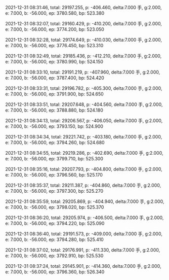 2021-12-31 08:31:46, total: 29197.255, p: -406.460, delta:7.000 手, g:2.000, e: 7.000, b: -56.000, ep: 3780.580, bp: 523.380

2021-12-31 08:32:07, total: 29160.429, p: -410.200, delta:7.000 手, g:2.000, e: 7.000, b: -56.000, ep: 3774.200, bp: 523.050

2021-12-31 08:32:28, total: 29174.649, p: -410.030, delta:7.000 手, g:2.000, e: 7.000, b: -56.000, ep: 3776.450, bp: 523.310

2021-12-31 08:32:49, total: 29185.436, p: -412.210, delta:7.000 手, g:2.000, e: 7.000, b: -56.000, ep: 3780.990, bp: 524.150

2021-12-31 08:33:10, total: 29191.219, p: -407.960, delta:7.000 手, g:2.000, e: 7.000, b: -56.000, ep: 3787.400, bp: 524.420

2021-12-31 08:33:31, total: 29196.782, p: -405.300, delta:7.000 手, g:2.000, e: 7.000, b: -56.000, ep: 3791.900, bp: 524.650

2021-12-31 08:33:51, total: 29207.648, p: -404.560, delta:7.000 手, g:2.000, e: 7.000, b: -56.000, ep: 3788.880, bp: 524.180

2021-12-31 08:34:13, total: 29206.567, p: -406.050, delta:7.000 手, g:2.000, e: 7.000, b: -56.000, ep: 3793.150, bp: 524.900

2021-12-31 08:34:34, total: 29221.742, p: -403.180, delta:7.000 手, g:2.000, e: 7.000, b: -56.000, ep: 3794.260, bp: 524.680

2021-12-31 08:34:55, total: 29219.286, p: -402.690, delta:7.000 手, g:2.000, e: 7.000, b: -56.000, ep: 3799.710, bp: 525.300

2021-12-31 08:35:16, total: 29207.793, p: -404.800, delta:7.000 手, g:2.000, e: 7.000, b: -56.000, ep: 3796.560, bp: 525.170

2021-12-31 08:35:37, total: 29211.387, p: -404.860, delta:7.000 手, g:2.000, e: 7.000, b: -56.000, ep: 3797.300, bp: 525.270

2021-12-31 08:35:59, total: 29205.869, p: -404.940, delta:7.000 手, g:2.000, e: 7.000, b: -56.000, ep: 3798.020, bp: 525.370

2021-12-31 08:36:20, total: 29205.974, p: -406.500, delta:7.000 手, g:2.000, e: 7.000, b: -56.000, ep: 3794.220, bp: 525.090

2021-12-31 08:36:40, total: 29191.573, p: -409.000, delta:7.000 手, g:2.000, e: 7.000, b: -56.000, ep: 3794.280, bp: 525.410

2021-12-31 08:37:02, total: 29176.991, p: -411.330, delta:7.000 手, g:2.000, e: 7.000, b: -56.000, ep: 3792.910, bp: 525.530

2021-12-31 08:37:24, total: 29145.901, p: -414.360, delta:7.000 手, g:2.000, e: 7.000, b: -56.000, ep: 3796.360, bp: 526.340